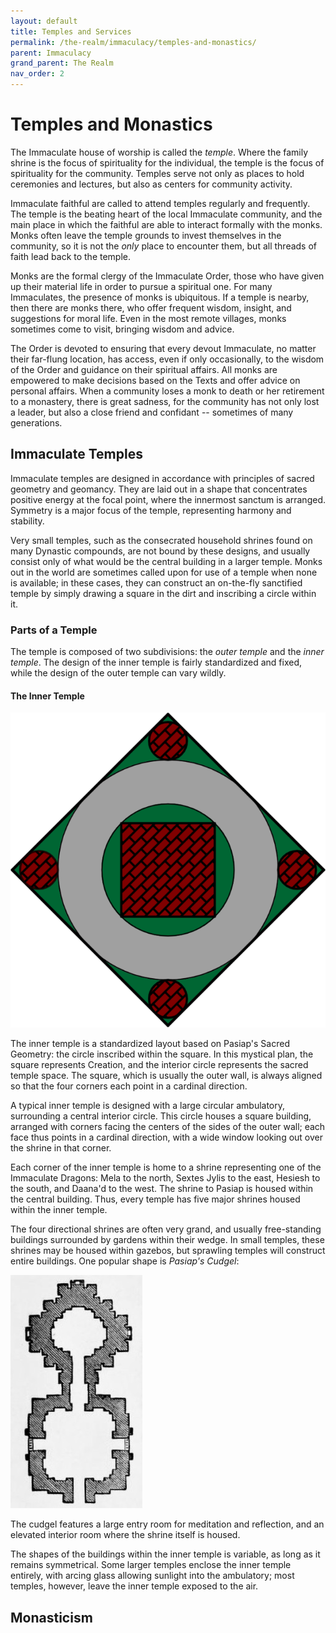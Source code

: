 ```yaml
---
layout: default
title: Temples and Services
permalink: /the-realm/immaculacy/temples-and-monastics/
parent: Immaculacy
grand_parent: The Realm
nav_order: 2
---
```


# Temples and Monastics

The Immaculate house of worship is called the _temple_. Where the family shrine
is the focus of spirituality for the individual, the temple is the focus of
spirituality for the community. Temples serve not only as places to hold
ceremonies and lectures, but also as centers for community activity.

Immaculate faithful are called to attend temples regularly and frequently. The
temple is the beating heart of the local Immaculate community, and the main
place in which the faithful are able to interact formally with the monks. Monks
often leave the temple grounds to invest themselves in the community, so it is
not the _only_ place to encounter them, but all threads of faith lead back to
the temple.

Monks are the formal clergy of the Immaculate Order, those who have given up
their material life in order to pursue a spiritual one. For many Immaculates,
the presence of monks is ubiquitous. If a temple is nearby, then there are monks
there, who offer frequent wisdom, insight, and suggestions for moral life. Even
in the most remote villages, monks sometimes come to visit, bringing wisdom and
advice.

The Order is devoted to ensuring that every devout Immaculate, no matter their
far-flung location, has access, even if only occasionally, to the wisdom of the
Order and guidance on their spiritual affairs. All monks are empowered to make
decisions based on the Texts and offer advice on personal affairs. When a
community loses a monk to death or her retirement to a monastery, there is great
sadness, for the community has not only lost a leader, but also a close friend
and confidant -- sometimes of many generations.

## Immaculate Temples

Immaculate temples are designed in accordance with principles of sacred geometry
and geomancy. They are laid out in a shape that concentrates positive energy
at the focal point, where the innermost sanctum is arranged. Symmetry is a
major focus of the temple, representing harmony and stability.

Very small temples, such as the consecrated household shrines found on many
Dynastic compounds, are not bound by these designs, and usually consist only of
what would be the central building in a larger temple. Monks out in the world
are sometimes called upon for use of a temple when none is available; in these
cases, they can construct an on-the-fly sanctified temple by simply drawing a
square in the dirt and inscribing a circle within it.

### Parts of a Temple

The temple is composed of two subdivisions: the _outer temple_ and the _inner_
_temple_. The design of the inner temple is fairly standardized and fixed, while
the design of the outer temple can vary wildly.

#### The Inner Temple

![Diagram of the Inner Temple](../../../assets/immaculacy/immaculate-temple.png)

The inner temple is a standardized layout based on Pasiap's Sacred Geometry: the
circle inscribed within the square. In this mystical plan, the square represents
Creation, and the interior circle represents the sacred temple space. The
square, which is usually the outer wall, is always aligned so that the four
corners each point in a cardinal direction.

A typical inner temple is designed with a large circular ambulatory, surrounding
a central interior circle. This circle houses a square building, arranged with
corners facing the centers of the sides of the outer wall; each face thus points
in a cardinal direction, with a wide window looking out over the shrine in that
corner.

Each corner of the inner temple is home to a shrine representing one of the
Immaculate Dragons: Mela to the north, Sextes Jylis to the east, Hesiesh to the
south, and Daana'd to the west. The shrine to Pasiap is housed within the
central building. Thus, every temple has five major shrines housed within the
inner temple.

The four directional shrines are often very grand, and usually free-standing
buildings surrounded by gardens within their wedge. In small temples, these
shrines may be housed within gazebos, but sprawling temples will construct
entire buildings. One popular shape is _Pasiap's Cudgel_:

![Pasiap's Cudgel](../../../assets/immaculacy/pasiaps-cudgel.png)

The cudgel features a large entry room for meditation and reflection, and an
elevated interior room where the shrine itself is housed.

The shapes of the buildings within the inner temple is variable, as long as it
remains symmetrical. Some larger temples enclose the inner temple entirely, with
arcing glass allowing sunlight into the ambulatory; most temples, however, leave
the inner temple exposed to the air.

## Monasticism
